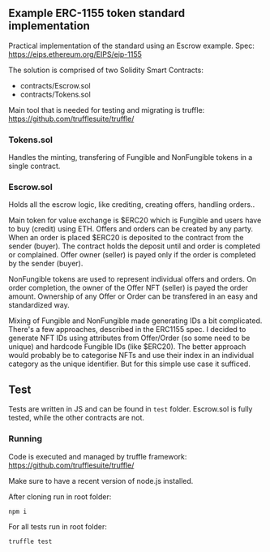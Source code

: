 ## Example ERC-1155 token standard implementation 

Practical implementation of the standard using an Escrow example.
Spec: https://eips.ethereum.org/EIPS/eip-1155

The solution is comprised of two Solidity Smart Contracts:
 - contracts/Escrow.sol
 - contracts/Tokens.sol

Main tool that is needed for testing and migrating is truffle:
https://github.com/trufflesuite/truffle/

### Tokens.sol
Handles the minting, transfering of Fungible and NonFungible tokens in a single contract.

### Escrow.sol
Holds all the escrow logic, like crediting, creating offers, handling orders..

Main token for value exchange is $ERC20 which is Fungible and users have to buy (credit) using ETH. Offers and orders can be created by any party. When an order is placed $ERC20 is deposited to the contract from the sender (buyer). The contract holds the deposit until and order is completed or complained. Offer owner (seller) is payed only if the order is completed by the sender (buyer).

NonFungible tokens are used to represent individual offers and orders. On order completion, the owner of the Offer NFT (seller) is payed the order amount.
Ownership of any Offer or Order can be transfered in an easy and standardized way.

Mixing of Fungible and NonFungible made generating IDs a bit complicated. There's a few approaches, described in the ERC1155 spec. I decided to generate NFT IDs using attributes from Offer/Order (so some need to be unique) and hardcode Fungible IDs (like $ERC20). The better approach would probably be to categorise NFTs and use their index in an individual category as the unique identifier. But for this simple use case it sufficed.

## Test
Tests are written in JS and can be found in `test` folder. Escrow.sol is fully tested, while the other contracts are not.

### Running

Code is executed and managed by truffle framework:
https://github.com/trufflesuite/truffle/

Make sure to have a recent version of node.js installed.

After cloning run in root folder:
```
npm i
```

For all tests run in root folder:

```
truffle test
```